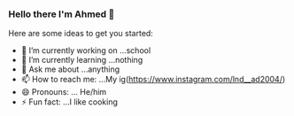 ### Hello there I'm Ahmed 👋


Here are some ideas to get you started:

- 🔭 I’m currently working on ...school
- 🌱 I’m currently learning ...nothing
- 💬 Ask me about ...anything
- 📫 How to reach me: ...My ig(https://www.instagram.com/lnd__ad2004/)
- 😄 Pronouns: ... He/him
- ⚡ Fun fact: ...I like cooking

